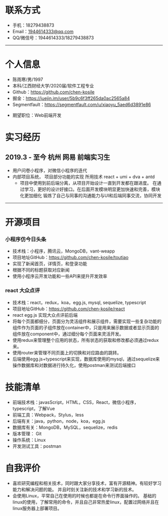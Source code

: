 # 联系方式

- 手机：18279438873
- Email：1944614333@qq.com
- QQ/微信号：1944614333/18279438873

---
# 个人信息

 - 陈雨寒/男/1997
 - 本科/江西财经大学/2020届/软件工程专业
 - Github：https://github.com/chen-kosile
 - 掘金：https://juejin.im/user/5b9c6f3ff265da0ac2565a84
 - Segmentfault：https://segmentfault.com/u/xiaoyu_5aed6d3891e86
 <!-- - 个人网站（搭建中）：https://www.azuremicrocode.com -->
 - 期望职位：Web前端开发

# 实习经历
## 2019.3 - 至今 杭州 网易 前端实习生

<!-- - 机器学习平台部分功能实现，react + dva + antd -->
- 用户问卷小程序，对微信小程序的迭代
- 内部项目系统， 项目部分功能的实现 所用技术 react + umi + dva + antd
  - 项目中使用到前后端分离，从项目开始设计一直到开发都在跟进度。
    在通过学习，更好的设计好接口。在后面开发模块明显更加快速和完善，模块化更加细化
    锻炼了自己与同事的沟通能力与UI和后端同事交流，协同开发
    <!-- 
        遇到的难点?
        开始的时候数据设计没有设计好，导致后面数据处理的时候比较麻烦
        在开始的对整个业务没有完全整理好导致，导致开发进度慢了点，不过在导师的指导下后面提升了很多
        在后面开发其他模块的时候明显快了很多，而且代码质量也提高了
     -->

---
# 开源项目
### 小程序仿今日头条
- 技术栈：小程序，腾讯云，MongoDB，vant-weapp
- 项目地址GitHub：https://github.com/chen-kosile/toutiao
- 实现了新闻首页，详情页，和登录功能
- 根据不同的标题获取对应新闻
- 使用小程序云开发功能和一些API来提升开发效率

### react 大众点评 
- 技术栈：react，redux，koa，egg.js, mysql, sequelize, typescript
- 项目地址GitHub：https://github.com/chen-kosile/react
- react egg.js 实现大众点评前后端
- 将每个页面都细分，页面分为灵活组件和展示组件，需要实现一些复杂功能的组件作为页面的子组件放在container中，只是用来展示数据或者显示页面的组件放在component中，通过细分每个页面来灵活开发。
- 使用redux来管理整个应用的状态，所有状态的获取和修改都必须通过redux来。
- 使用router来管理不同页面上的切换和对应路由的跳转。
- 后端使用egg.js+typescript来实现，数据库使用的mysql，通过sequelize来操作数据库和对数据进行持久化，使用postman来测试后端接口
<!-- 遇到的问题开始开发的时候设计路由没有使用withRouter，导致无法访问路由，自己通过查看文档和测试的方法发现因为组件不是在router中，所以需要使用withRouter -->

# 技能清单

- 前端技术栈：javasScript，HTML，CSS，React，微信小程序，typescript，了解Vue
- 前端工具：Webpack，Stylus，less
- 后端有关：java，python，node，koa，egg.js
- 数据库有关：MongoDB，MySQL，sequelize，redis
- 版本管理： Git
- 操作系统：Linux
- 开发测试工具：postman

# 自我评价

- 喜欢研究编程和相关技术，同时跟大家分享技术，富有开源精神。有较好学习能力和解决问题的能。
并且时刻关注新的技术和学习新的技术。
- 会使用Linux，平常自己在使用的时候也都是在命令行界面操作的。
基础的linux的使用，了解常用的命令，并且自己非常热爱linux，配置过网络并且在linux服务器上部署项目。